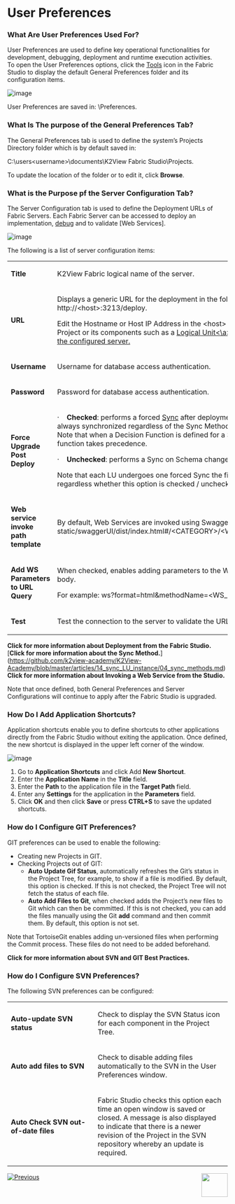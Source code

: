 # User Preferences

### What Are User Preferences Used For?
User Preferences are used to define key operational functionalities for development, debugging, deployment and runtime execution activities.\
To open the User Preferences options, click the [Tools](https://github.com/k2view-academy/K2View-Academy/blob/master/articles/04_general/01_UI_components_and_menus.md#fabric-studio-toolbar-tabs) icon in the Fabric Studio to display the default General Preferences folder and its configuration items.
 
![image](https://github.com/k2view-academy/K2View-Academy/blob/master/articles/04_general/images/04_04_01%20default%20General%20Preferences.png)

User Preferences are saved in: <Fabric Studio Installation Dir >\Preferences. 

### What Is The purpose of the General Preferences Tab?
The General Preferences tab is used to define the system’s Projects Directory folder which is by default saved in:

C:\users\<username>\documents\K2View Fabric Studio\Projects.

To update the location of the folder or to edit it, click **Browse**.

### What is the Purpose pf the Server Configuration Tab?

The Server Configuration tab is used to define the Deployment URLs of Fabric Servers. Each Fabric Server can be accessed to deploy an implementation, [debug](https://github.com/k2view-academy/K2View-Academy/blob/master/articles/05_DB_interfaces/05_adding_a_fabric_and_remote_fabric_interface_type.md) and to validate [Web Services]. 

![image](https://github.com/k2view-academy/K2View-Academy/blob/master/articles/04_general/images/04_04_02%20Web%20Services.png)


The following is a list of server configuration items: 

<table>
<tbody>
<tr>
<td width="133">
<p><strong>Title</strong></p>
</td>
<td width="467">
<p>K2View Fabric logical name of the server.</p>
</td>
</tr>
<tr>
<td width="133">
<p><strong>URL</strong></p>
</td>
<td width="467">
<p>Displays a generic URL for the deployment in the following format: http://&lt;host&gt;:3213/deploy.</p>
<p>Edit the Hostname or Host IP Address in the &lt;host&gt; field to deploy your Project or its components such as a <a href="https://github.com/k2view-academy/K2View-Academy/blob/master/articles/03_logical_units/01_LU_overview.md">Logical Unit<\a> or Web Services to the configured server.</p>
</td>
</tr>
<tr>
<td width="133">
<p><strong>Username</strong></p>
</td>
<td width="467">
<p>Username for database access authentication.</p>
</td>
</tr>
<tr>
<td width="133">
<p><strong>Password</strong></p>
</td>
<td width="467">
<p>Password for database access authentication.</p>
</td>
</tr>
<tr>
<td width="133">
<p><strong>Force Upgrade Post Deploy</strong></p>
</td>
<td width="467">
<p>&middot;&nbsp;&nbsp;&nbsp; <strong>Checked</strong>: performs a forced <a href="https://github.com/k2view-academy/K2View-Academy/blob/master/articles/14_sync_LU_instance/01_sync_LUI_overview.md">Sync</a> after deployment whereby the LU is always synchronized regardless of the Sync Method defined for the LU. <br /> Note that when a Decision Function is defined for a Sync Method, the function takes precedence.</p>
<p>&middot;&nbsp;&nbsp;&nbsp; <strong>Unchecked</strong>: performs a Sync on Schema changes only.</p>
<p>Note that each LU undergoes one forced Sync the first time it is retrieved, regardless whether this option is checked / unchecked.</p>
</td>
</tr>
<tr>
<td width="133">
<p><strong>Web service invoke path template</strong></p>
</td>
<td width="467">
<p>By default, Web Services are invoked using Swagger. For example: static/swaggerUI/dist/index.html#/&lt;CATEGORY&gt;/&lt;WS_VERB&gt;_&lt;WS_PATH&gt;</p>
</td>
</tr>
<tr>
<td width="133">
<p><strong>Add WS Parameters to URL Query</strong></p>
</td>
<td width="467">
<p>When checked, enables adding parameters to the Web Service (WS) URL body.</p>
<p>For example: ws?format=html&amp;methodName=&lt;WS_NAME&gt;&amp;token=&nbsp;&nbsp;&nbsp;&nbsp;&nbsp;</p>
</td>
</tr>
<tr>
<td width="133">
<p><strong>Test</strong></p>
</td>
<td width="467">
<p>Test the connection to the server to validate the URL.</p>
</td>
</tr>
</tbody>
</table>


**Click for more information about Deployment from the Fabric Studio.**\
[**Click for more information about the Sync Method.**\](https://github.com/k2view-academy/K2View-Academy/blob/master/articles/14_sync_LU_instance/04_sync_methods.md)
**Click for more information about Invoking a Web Service from the Studio.**

Note that once defined, both General Preferences and Server Configurations will continue to apply after the Fabric Studio is upgraded.

### How Do I Add Application Shortcuts?
Application shortcuts enable you to define shortcuts to other applications directly from the Fabric Studio without exiting the application. Once defined, the new shortcut is displayed in the upper left corner of the window.

![image](https://github.com/k2view-academy/K2View-Academy/blob/master/articles/04_general/images/04_04_03%20new%20shortcut.png)

1. Go to **Application Shortcuts** and click Add **New Shortcut**.  
2. Enter the **Application Name** in the **Title** field.
3. Enter the **Path** to the application file in the **Target Path** field.
4. Enter any **Settings** for the application in the **Parameters** field.
5. Click **OK** and then click **Save** or press **CTRL+S** to save the updated shortcuts. 


### How do I Configure GIT Preferences?

GIT preferences can be used to enable the following:
* Creating new Projects in GIT.
* Checking Projects out of GIT: 
  * **Auto Update Gif Status**, automatically refreshes the Git’s status in the Project Tree, for example, to show if a file is modified. By default, this option is checked. If this is not checked, the Project Tree will not fetch the status of each file.
  * **Auto Add Files to Git**, when checked adds the Project’s new files to Git which can then be committed. If this is not checked, you can add the files manually using the Git **add** command and then commit them. By default, this option is not set.

Note that TortoiseGit enables adding un-versioned files when performing the Commit process. These files do not need to be added beforehand. 

**Click for more information about SVN and GIT Best Practices.**

### How do I Configure SVN Preferences?
The following SVN preferences can be configured:

<table>
<tbody>
<tr>
<td width="236">
<p><strong>Auto-update SVN status</strong></p>
</td>
<td width="368">
<p>Check to display the SVN Status icon for each component in the Project Tree.</p>
</td>
</tr>
<tr>
<td width="236">
<p><strong>Auto add files to SVN</strong></p>
</td>
<td width="368">
<p>Check to disable adding files automatically to the SVN in the User Preferences window.</p>
</td>
</tr>
<tr>
<td width="236">
<p><strong>Auto Check SVN out-of-date files</strong></p>
</td>
<td width="368">
<p>Fabric Studio checks this option each time an open window is saved or closed. A message is also displayed to indicate that there is a newer revision of the Project in the SVN repository whereby an update is required.</p>
</td>
</tr>
</tbody>
</table>

[![Previous](https://github.com/k2view-academy/K2View-Academy/blob/master/articles/images/Previous.png)](https://github.com/k2view-academy/K2View-Academy/blob/master/articles/04_general/03_diagram_and_toolbars.md)[<img align="right" width="60" height="54" src="https://github.com/k2view-academy/K2View-Academy/blob/master/articles/images/Next.png">](https://github.com/k2view-academy/K2View-Academy/blob/master/articles/04_general/05_creating_a_new_project.md)




